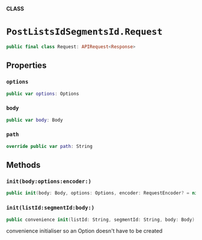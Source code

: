 **CLASS**

# `PostListsIdSegmentsId.Request`

```swift
public final class Request: APIRequest<Response>
```

## Properties
### `options`

```swift
public var options: Options
```

### `body`

```swift
public var body: Body
```

### `path`

```swift
override public var path: String
```

## Methods
### `init(body:options:encoder:)`

```swift
public init(body: Body, options: Options, encoder: RequestEncoder? = nil)
```

### `init(listId:segmentId:body:)`

```swift
public convenience init(listId: String, segmentId: String, body: Body)
```

convenience initialiser so an Option doesn't have to be created
